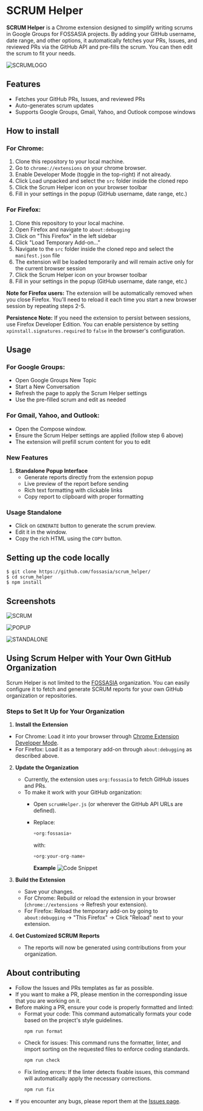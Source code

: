
# SCRUM Helper

**SCRUM Helper** is a Chrome extension designed to simplify writing scrums in Google Groups for FOSSASIA projects. By adding your GitHub username, date range, and other options, it automatically fetches your PRs, Issues, and reviewed PRs via the GitHub API and pre-fills the scrum. You can then edit the scrum to fit your needs.

![SCRUMLOGO](docs/images/scrumhelper-png.png)

## Features

- Fetches your GitHub PRs, Issues, and reviewed PRs
- Auto-generates scrum updates
- Supports Google Groups, Gmail, Yahoo, and Outlook compose windows

## How to install

### For Chrome:

1. Clone this repository to your local machine.
2. Go to `chrome://extensions` on your chrome browser.
3. Enable Developer Mode (toggle in the top-right) if not already.
4. Click Load unpacked and select the `src` folder inside the cloned repo
5. Click the Scrum Helper icon on your browser toolbar
6. Fill in your settings in the popup (GitHub username, date range, etc.)

### For Firefox:

1. Clone this repository to your local machine.
2. Open Firefox and navigate to `about:debugging`
3. Click on "This Firefox" in the left sidebar
4. Click "Load Temporary Add-on..."
5. Navigate to the `src` folder inside the cloned repo and select the `manifest.json` file
6. The extension will be loaded temporarily and will remain active only for the current browser session
7. Click the Scrum Helper icon on your browser toolbar
8. Fill in your settings in the popup (GitHub username, date range, etc.)

**Note for Firefox users:** The extension will be automatically removed when you close Firefox. You'll need to reload it each time you start a new browser session by repeating steps 2-5.

**Persistence Note:** If you need the extension to persist between sessions, use Firefox Developer Edition. You can enable persistence by setting `xpinstall.signatures.required` to `false` in the browser's configuration.

## Usage

### For Google Groups:

- Open Google Groups New Topic
- Start a New Conversation
- Refresh the page to apply the Scrum Helper settings
- Use the pre-filled scrum and edit as needed

### For Gmail, Yahoo, and Outlook:

- Open the Compose window.
- Ensure the Scrum Helper settings are applied (follow step 6 above)
- The extension will prefill scrum content for you to edit

### New Features

1. **Standalone Popup Interface**
   - Generate reports directly from the extension popup
   - Live preview of the report before sending
   - Rich text formatting with clickable links
   - Copy report to clipboard with proper formatting

### Usage Standalone
- Click on `GENERATE` button to generate the scrum preview.
- Edit it in the window.
- Copy the rich HTML using the `COPY` button.

## Setting up the code locally

```
$ git clone https://github.com/fossasia/scrum_helper/
$ cd scrum_helper
$ npm install
```

## Screenshots

![SCRUM](docs/images/scrum.png)

![POPUP](docs/images/popup.png)

![STANDALONE](docs/images/standalone.png)

## Using Scrum Helper with Your Own GitHub Organization

Scrum Helper is not limited to the [FOSSASIA](https://github.com/fossasia) organization. You can easily configure it to fetch and generate SCRUM reports for your own GitHub organization or repositories.

### Steps to Set It Up for Your Organization

1. **Install the Extension**

* For Chrome: Load it into your browser through [Chrome Extension Developer Mode](https://developer.chrome.com/docs/extensions/mv3/getstarted/).
* For Firefox: Load it as a temporary add-on through `about:debugging` as described above.

2. **Update the Organization**
   * Currently, the extension uses `org:fossasia` to fetch GitHub issues and PRs.
   * To make it work with your GitHub organization:
     * Open `scrumHelper.js` (or wherever the GitHub API URLs are defined).
     * Replace:

       ```js
       +org:fossasia+
       ```

       with:

       ```js
       +org:your-org-name+
       ```

       **Example**
       ![Code Snippet ](<Screenshot 2025-05-30 205822.png>)

3. **Build the Extension**
   * Save your changes.
   * For Chrome: Rebuild or reload the extension in your browser (`chrome://extensions` → Refresh your extension).
   * For Firefox: Reload the temporary add-on by going to `about:debugging` → "This Firefox" → Click "Reload" next to your extension.
4. **Get Customized SCRUM Reports**
   - The reports will now be generated using contributions from your organization.


## About contributing

- Follow the Issues and PRs templates as far as possible.
- If you want to make a PR, please mention in the corresponding issue that you are working on it.
- Before making a PR, ensure your code is properly formatted and linted:
  - Format your code: This command automatically formats your code based on the project's style guidelines.
    ```sh
    npm run format
    ```
  - Check for issues: This command runs the formatter, linter, and import sorting on the requested files to enforce coding standards.
    ```sh
    npm run check
    ```
  - Fix linting errors: If the linter detects fixable issues, this command will automatically apply the necessary corrections.
    ```sh
    npm run fix
    ```
- If you encounter any bugs, please report them at the [Issues page](https://github.com/fossasia/scrum_helper/issues).
